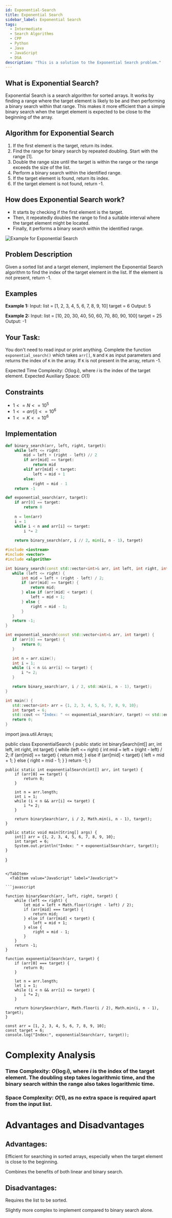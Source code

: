 ```yaml
---
id: Exponential-Search
title: Exponential Search
sidebar_label: Exponential Search
tags:
  - Intermediate
  - Search Algorithms
  - CPP
  - Python
  - Java
  - JavaScript
  - DSA
description: "This is a solution to the Exponential Search problem."
---
```


## What is Exponential Search?

Exponential Search is a search algorithm for sorted arrays. It works by finding a range where the target element is likely to be and then performing a binary search within that range. This makes it more efficient than a simple binary search when the target element is expected to be close to the beginning of the array.

## Algorithm for Exponential Search

1. If the first element is the target, return its index.
2. Find the range for binary search by repeated doubling. Start with the range [1].
3. Double the range size until the target is within the range or the range exceeds the size of the list.
4. Perform a binary search within the identified range.
5. If the target element is found, return its index.
6. If the target element is not found, return -1.

## How does Exponential Search work?

- It starts by checking if the first element is the target.
- Then, it repeatedly doubles the range to find a suitable interval where the target element might be located.
- Finally, it performs a binary search within the identified range.

![Example for Exponential Search](../../assets/Exponential_Search.jpg)

## Problem Description

Given a sorted list and a target element, implement the Exponential Search algorithm to find the index of the target element in the list. If the element is not present, return -1.

## Examples

**Example 1:**
Input:
list = [1, 2, 3, 4, 5, 6, 7, 8, 9, 10]
target = 6
Output: 5


**Example 2:**
Input:
list = [10, 20, 30, 40, 50, 60, 70, 80, 90, 100]
target = 25
Output: -1


## Your Task:

You don't need to read input or print anything. Complete the function `exponential_search()` which takes `arr[]`, `N` and `K` as input parameters and returns the index of `K` in the array. If `K` is not present in the array, return -1.

Expected Time Complexity: $O(\log i)$, where $i$ is the index of the target element.
Expected Auxiliary Space: $O(1)$

## Constraints

- $1 <= N <= 10^5$
- $1 <= arr[i] <= 10^6$
- $1 <= K <= 10^6$

## Implementation

<Tabs>
  <TabItem value="Python" label="Python" default>
    
```python
def binary_search(arr, left, right, target):
    while left <= right:
        mid = left + (right - left) // 2
        if arr[mid] == target:
            return mid
        elif arr[mid] < target:
            left = mid + 1
        else:
            right = mid - 1
    return -1

def exponential_search(arr, target):
    if arr[0] == target:
        return 0
    
    n = len(arr)
    i = 1
    while i < n and arr[i] <= target:
        i *= 2
    
    return binary_search(arr, i // 2, min(i, n - 1), target)
```

 </TabItem>
  <TabItem value="C++" label="C++">

```cpp
#include <iostream>
#include <vector>
#include <algorithm>

int binary_search(const std::vector<int>& arr, int left, int right, int target) {
   while (left <= right) {
       int mid = left + (right - left) / 2;
       if (arr[mid] == target) {
           return mid;
       } else if (arr[mid] < target) {
           left = mid + 1;
       } else {
           right = mid - 1;
       }
   }
   return -1;
}

int exponential_search(const std::vector<int>& arr, int target) {
   if (arr[0] == target) {
       return 0;
   }

   int n = arr.size();
   int i = 1;
   while (i < n && arr[i] <= target) {
       i *= 2;
   }

   return binary_search(arr, i / 2, std::min(i, n - 1), target);
}

int main() {
   std::vector<int> arr = {1, 2, 3, 4, 5, 6, 7, 8, 9, 10};
   int target = 6;
   std::cout << "Index: " << exponential_search(arr, target) << std::endl;
   return 0;
}
```

</TabItem>
  <TabItem value="Java" label="Java">

import java.util.Arrays;

public class ExponentialSearch {
    public static int binarySearch(int[] arr, int left, int right, int target) {
        while (left <= right) {
            int mid = left + (right - left) / 2;
            if (arr[mid] == target) {
                return mid;
            } else if (arr[mid] < target) {
                left = mid + 1;
            } else {
                right = mid - 1;
            }
        }
        return -1;
    }

    public static int exponentialSearch(int[] arr, int target) {
        if (arr[0] == target) {
            return 0;
        }

        int n = arr.length;
        int i = 1;
        while (i < n && arr[i] <= target) {
            i *= 2;
        }

        return binarySearch(arr, i / 2, Math.min(i, n - 1), target);
    }

    public static void main(String[] args) {
        int[] arr = {1, 2, 3, 4, 5, 6, 7, 8, 9, 10};
        int target = 6;
        System.out.println("Index: " + exponentialSearch(arr, target));
    }
}
```

</TabItem>
  <TabItem value="JavaScript" label="JavaScript">

```javascript

function binarySearch(arr, left, right, target) {
    while (left <= right) {
        let mid = left + Math.floor((right - left) / 2);
        if (arr[mid] === target) {
            return mid;
        } else if (arr[mid] < target) {
            left = mid + 1;
        } else {
            right = mid - 1;
        }
    }
    return -1;
}

function exponentialSearch(arr, target) {
    if (arr[0] === target) {
        return 0;
    }

    let n = arr.length;
    let i = 1;
    while (i < n && arr[i] <= target) {
        i *= 2;
    }

    return binarySearch(arr, Math.floor(i / 2), Math.min(i, n - 1), target);
}

const arr = [1, 2, 3, 4, 5, 6, 7, 8, 9, 10];
const target = 6;
console.log("Index:", exponentialSearch(arr, target));
```

</TabItem>
</Tabs>

# Complexity Analysis
### Time Complexity: $O(\log i)$, where $i$ is the index of the target element. The doubling step takes logarithmic time, and the binary search within the range also takes logarithmic time.
### Space Complexity: $O(1)$, as no extra space is required apart from the input list.
# Advantages and Disadvantages
## Advantages:

Efficient for searching in sorted arrays, especially when the target element is close to the beginning.

Combines the benefits of both linear and binary search.
## Disadvantages:

Requires the list to be sorted.

Slightly more complex to implement compared to binary search alone.
